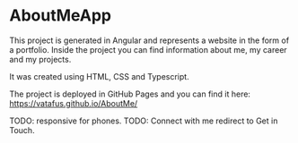 # AboutMeApp

This project is generated in Angular and represents a website in the form of a portfolio. Inside the project you can find information about me, my career and my projects.

It was created using HTML, CSS and Typescript. 

The project is deployed in GitHub Pages and you can find it here: https://vatafus.github.io/AboutMe/

TODO: responsive for phones. 
TODO: Connect with me redirect to Get in Touch.
